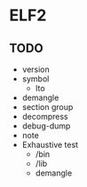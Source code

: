 # ELF2

## TODO
- version
- symbol
    - lto
- demangle
- section group
- decompress
- debug-dump
- note
- Exhaustive test
    - /bin
    - /lib
    - demangle

